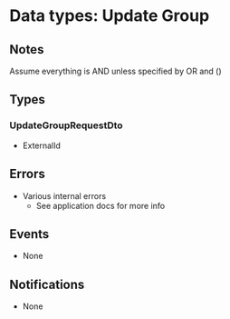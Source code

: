 # Data types: Update Group

## Notes

Assume everything is AND unless specified by OR and ()

## Types

### UpdateGroupRequestDto

- ExternalId

## Errors

- Various internal errors
  - See application docs for more info

## Events

- None

## Notifications

- None
